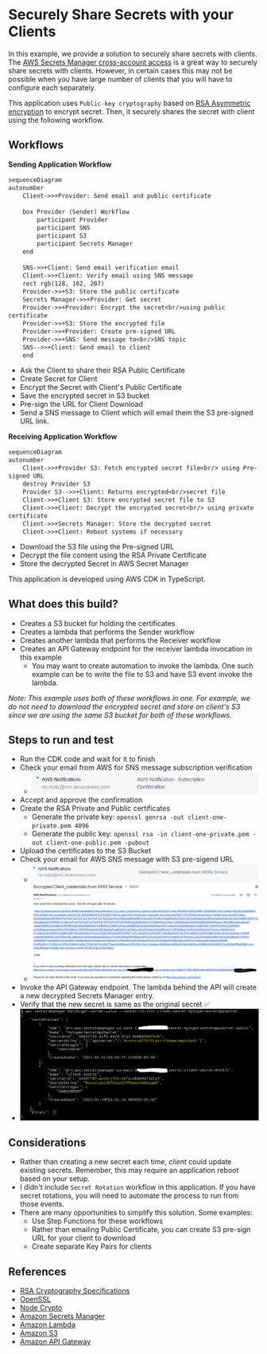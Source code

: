 # Securely Share Secrets with your Clients
In this example, we provide a solution to securely share secrets with clients.  The [AWS Secrets Manager cross-account access](https://docs.aws.amazon.com/secretsmanager/latest/userguide/auth-and-access_examples_cross.html) is a great way to securely share secrets with clients. However, in certain cases this may not be possible when you have large number of clients that you will have to configure each separately.

This application uses `Public-key cryptography` based on [RSA Asymmetric encryption](https://www.ibm.com/think/topics/asymmetric-encryption) to encrypt secret.  Then, it securely shares the secret with client using the following workflow.

## Workflows
**Sending Application Workflow**
```mermaid
sequenceDiagram
autonumber
    Client->>+Provider: Send email and public certificate

    box Provider (Sender) Workflow
        participant Provider
        participant SNS
        participant S3
        participant Secrets Manager
    end
    
    SNS->>+Client: Send email verification email
    Client->>+Client: Verify email using SNS message
    rect rgb(128, 162, 207)
    Provider->>+S3: Store the public certificate
    Secrets Manager->>+Provider: Get secret
    Provider->>+Provider: Encrypt the secret<br/>using public certificate
    Provider->>+S3: Store the encrypted file
    Provider->>+Provider: Create pre-signed URL
    Provider->>+SNS: Send message to<br/>SNS topic   
    SNS-->>+Client: Send email to client
    end
```
* Ask the Client to share their RSA Public Certificate
* Create Secret for Client
* Encrypt the Secret with Client's Public Certificate
* Save the encrypted secret in S3 bucket
* Pre-sign the URL for Client Download
* Send a SNS message to Client which will email them the S3 pre-signed URL link.

**Receiving Application Workflow**
```mermaid
sequenceDiagram
autonumber
    Client->>+Provider S3: Fetch encrypted secret file<br/> using Pre-signed URL
    destroy Provider S3
    Provider S3-->>+Client: Returns encrypted<br/>secret file
    Client->>+Client S3: Store encrypted secret file to S3
    Client->>+Client: Decrypt the encrypted secret<br/> using private certificate
    Client->>+Secrets Manager: Store the decrypted secret
    Client->>+Client: Reboot systems if necessary
```
* Download the S3 file using the Pre-signed URL
* Decrypt the file content using the RSA Private Certificate
* Store the decrypted Secret in AWS Secret Manager

This application is developed using AWS CDK in TypeScript.

## What does this build?
* Creates a S3 bucket for holding the certificates
* Creates a lambda that performs the Sender workflow
* Creates another lambda that performs the Receiver workflow
* Creates an API Gateway endpoint for the receiver lambda invocation in this example
  * You may want to create automation to invoke the lambda. One such example can be to write the file to S3 and have S3 event invoke the lambda.

*Note: This example uses both of these workflows in one.  For example, we do not need to download the encrypted secret and store on client's S3 since we are using the same S3 bucket for both of these workflows.*

## Steps to run and test
* Run the CDK code and wait for it to finish
* Check your email from AWS for SNS message subscription verification
    * ![image](sns-confirmation.PNG "Example SNS Confirmation message from AWS")
* Accept and approve the confirmation
* Create the RSA Private and Public certificates
    * Generate the private key: `openssl genrsa -out client-one-private.pem 4096`
    * Generate the public key: `openssl rsa -in client-one-private.pem -out client-one-public.pem -pubout`
* Upload the certificates to the S3 Bucket
* Check your email for AWS SNS message with S3 pre-sigend URL
    * ![image](encrypted-secret-email.PNG "Example SNS credentials email from AWS")
    * ![image](encrypted-secret-content.PNG "Example SNS credentials message content from AWS")
* Invoke the API Gateway endpoint. The lambda behind the API will create a new decrypted Secrets Manager entry.
* Verify that the new secret is same as the original secret ✅
* ![image](resulted-secret.PNG "Example of the two secrets")

## Considerations
* Rather than creating a new secret each time, *client* could update existing secrets. Remember, this may require an application reboot based on your setup.
* I didn't include `Secret Rotation` workflow in this application. If you have secret rotations, you will need to automate the process to run from those events.
* There are many opportunities to simplify this solution.  Some examples:
    * Use Step Functions for these workflows
    * Rather than emailing Public Certificate, you can create S3 pre-sign URL for your client to download
    * Create separate Key Pairs for clients

## References
* [RSA Cryptography Specifications](https://www.rfc-editor.org/rfc/rfc8017)
* [OpenSSL](https://www.openssl.org/)
* [Node Crypto](https://nodejs.org/api/crypto.html)
* [Amazon Secrets Manager](https://aws.amazon.com/secrets-manager/)
* [Amazon Lambda](https://aws.amazon.com/lambda/)
* [Amazon S3](https://aws.amazon.com/s3/)
* [Amazon API Gateway](https://aws.amazon.com/api-gateway/)